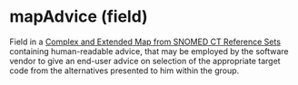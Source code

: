 # mapAdvice (field)

Field in a [Complex and Extended Map from SNOMED CT Reference Sets](../../../reference-set-release-file-specification/5.2-reference-set-types/5.2.3-map-reference-sets/5.2.3.3-complex-and-extended-map-from-snomed-ct-reference-sets.md) containing human-readable advice, that may be employed by the software vendor to give an end-user advice on selection of the appropriate target code from the alternatives presented to him within the group.
